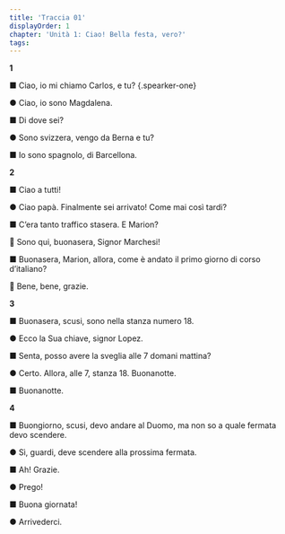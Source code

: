 ```yaml
---
title: 'Traccia 01'
displayOrder: 1
chapter: 'Unità 1: Ciao! Bella festa, vero?'
tags:
---
```


**1**

■ Ciao, io mi chiamo Carlos, e tu? {.spearker-one}

● Ciao, io sono Magdalena.

■ Di dove sei?

● Sono svizzera, vengo da Berna e tu?

■ Io sono spagnolo, di Barcellona.

**2**

■ Ciao a tutti!

● Ciao papà. Finalmente sei arrivato! Come mai così tardi?

■ C’era tanto traffico stasera. E Marion?

 Sono qui, buonasera, Signor Marchesi!

■ Buonasera, Marion, allora, come è andato il primo giorno di corso d’italiano?

 Bene, bene, grazie.

**3**

■ Buonasera, scusi, sono nella stanza numero 18.

● Ecco la Sua chiave, signor Lopez.

■ Senta, posso avere la sveglia alle 7 domani mattina?

● Certo. Allora, alle 7, stanza 18. Buonanotte.

■ Buonanotte.

**4**

■ Buongiorno, scusi, devo andare al Duomo, ma non so a quale fermata devo scendere.

● Sì, guardi, deve scendere alla prossima fermata.

■ Ah! Grazie.

● Prego!

■ Buona giornata!

● Arrivederci.
